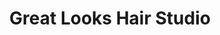 ---
title: "Great Looks Hair Studio"
url: /lake-villa/great-looks-hair-studio/
shop: hairdresser
---